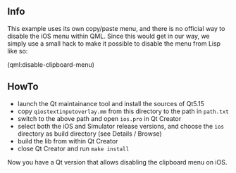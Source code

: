 
Info
----

This example uses its own copy/paste menu, and there is no official way to
disable the iOS menu within QML. Since this would get in our way, we simply use
a small hack to make it possible to disable the menu from Lisp like so:

  (qml:disable-clipboard-menu)


HowTo
-----

* launch the Qt maintainance tool and install the sources of Qt5.15
* copy `qiostextinputoverlay.mm` from this directory to the path in `path.txt`
* switch to the above path and open `ios.pro` in Qt Creator
* select both the iOS and Simulator release versions, and choose the `ios`
  directory as build directory (see Details / Browse)
* build the lib from within Qt Creator
* close Qt Creator and run `make install`

Now you have a Qt version that allows disabling the clipboard menu on iOS.
